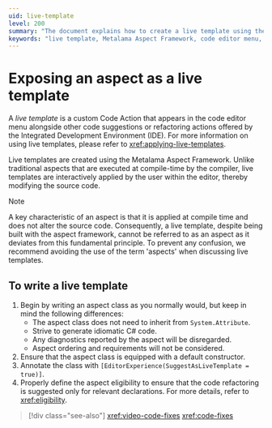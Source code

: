 ```yaml
---
uid: live-template
level: 200
summary: "The document explains how to create a live template using the Metalama Aspect Framework, which appears in the code editor menu alongside other code suggestions or refactoring actions."
keywords: "live template, Metalama Aspect Framework, code editor menu, code suggestions, refactoring actions, EditorExperience, aspect eligibility"
---
```


# Exposing an aspect as a live template

A _live template_ is a custom Code Action that appears in the code editor menu alongside other code suggestions or refactoring actions offered by the Integrated Development Environment (IDE). For more information on using live templates, please refer to <xref:applying-live-templates>.

Live templates are created using the Metalama Aspect Framework. Unlike traditional aspects that are executed at compile-time by the compiler, live templates are interactively applied by the user within the editor, thereby modifying the source code.

> [!NOTE]
> A key characteristic of an aspect is that it is applied at compile time and does not alter the source code. Consequently, a live template, despite being built with the aspect framework, cannot be referred to as an aspect as it deviates from this fundamental principle. To prevent any confusion, we recommend avoiding the use of the term 'aspects' when discussing live templates.

## To write a live template

1. Begin by writing an aspect class as you normally would, but keep in mind the following differences:
   - The aspect class does not need to inherit from `System.Attribute`.
   - Strive to generate idiomatic C# code.
   - Any diagnostics reported by the aspect will be disregarded.
   - Aspect ordering and requirements will not be considered.
2. Ensure that the aspect class is equipped with a default constructor.
3. Annotate the class with `[EditorExperience(SuggestAsLiveTemplate = true)]`.
4. Properly define the aspect eligibility to ensure that the code refactoring is suggested only for relevant declarations. For more details, refer to <xref:eligibility>.

> [!div class="see-also"]
> <xref:video-code-fixes>
> <xref:code-fixes>

